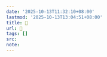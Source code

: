 ```yaml
---
date: '2025-10-13T11:32:10+08:00'
lastmod: '2025-10-13T13:04:51+08:00'
title: 󰫾
url: 󰫾
tags: []
src:
note:
---
```

